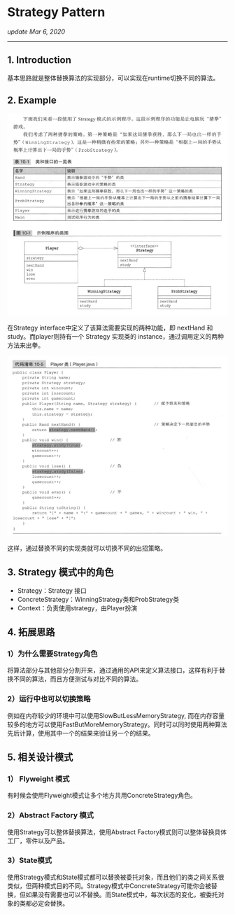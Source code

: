 # Strategy Pattern
_update Mar 6, 2020_

---

## 1. Introduction
基本思路就是整体替换算法的实现部分，可以实现在runtime切换不同的算法。

## 2. Example
![uml](../.gitbook/assets/design-pattern-strategy-1.png)

在Strategy interface中定义了该算法需要实现的两种功能，即 nextHand 和 study。而player则持有一个 Strategy 实现类的 instance，通过调用定义的两种方法来出拳。

![uml](../.gitbook/assets/design-pattern-strategy-2.png)

这样，通过替换不同的实现类就可以切换不同的出招策略。

## 3. Strategy 模式中的角色
* Strategy：Strategy 接口
* ConcreteStrategy：WinningStrategy类和ProbStrategy类
* Context：负责使用strategy，由Player扮演


## 4. 拓展思路
### 1）为什么需要Strategy角色
将算法部分与其他部分分割开来，通过通用的API来定义算法接口，这样有利于替换不同的算法，而且方便测试与对比不同的算法。
### 2）运行中也可以切换策略
例如在内存较少的环境中可以使用SlowButLessMemoryStrategy, 而在内存容量较多的地方可以使用FastButMoreMemoryStrategy。同时可以同时使用两种算法先后计算，使用其中一个的结果来验证另一个的结果。


## 5. 相关设计模式
### 1） Flyweight 模式
有时候会使用Flyweight模式让多个地方共用ConcreteStrategy角色。
### 2）Abstract Factory 模式
使用Strategy可以整体替换算法，使用Abstract Factory模式则可以整体替换具体工厂，零件以及产品。
### 3）State模式
使用Strategy模式和State模式都可以替换被委托对象，而且他们的类之间关系很类似，但两种模式目的不同。Strategy模式中ConcreteStrategy可能你会被替换，但如果没有需要也可以不替换。而State模式中，每次状态的变化，被委托对象的类都必定会替换。
